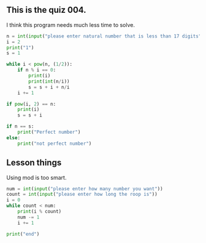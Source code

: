## This is the quiz 004.
I think this program needs much less time to solve.

```.py
n = int(input("please enter natural number that is less than 17 digits"))
i = 2
print("1")
s = 1

while i < pow(n, (1/2)):
    if n % i == 0:
        print(i)
        print(int(n/i))
        s = s + i + n/i
    i += 1

if pow(i, 2) == n:
    print(i)
    s = s + i

if n == s:
    print("Perfect number")
else:
    print("not perfect number")

```


## Lesson things
Using mod is too smart. 
```.py
num = int(input("please enter how many number you want"))
count = int(input("please enter how long the roop is"))
i = 0
while count < num:
    print(i % count)
    num -= 1
    i += 1

print("end")
```
